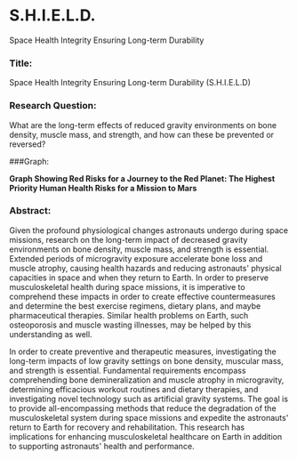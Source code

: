 # S.H.I.E.L.D.
Space Health Integrity Ensuring Long-term Durability

### Title:
Space Health Integrity Ensuring Long-term Durability (S.H.I.E.L.D) 

### Research Question: 
What are the long-term effects of reduced gravity environments on bone density, muscle mass, and strength, and how can these be prevented or reversed?

###Graph: 

**Graph Showing Red Risks for a Journey to the Red Planet: The Highest Priority Human Health Risks for a Mission to Mars**

### Abstract: 
Given the profound physiological changes astronauts undergo during space missions, research on the long-term impact of decreased gravity environments on bone density, muscle mass, and strength is essential. Extended periods of microgravity exposure accelerate bone loss and muscle atrophy, causing health hazards and reducing astronauts' physical capacities in space and when they return to Earth. In order to preserve musculoskeletal health during space missions, it is imperative to comprehend these impacts in order to create effective countermeasures and determine the best exercise regimens, dietary plans, and maybe pharmaceutical therapies. Similar health problems on Earth, such osteoporosis and muscle wasting illnesses, may be helped by this understanding as well.

In order to create preventive and therapeutic measures, investigating the long-term impacts of low gravity settings on bone density, muscular mass, and strength is essential. Fundamental requirements encompass comprehending bone demineralization and muscle atrophy in microgravity, determining efficacious workout routines and dietary therapies, and investigating novel technology such as artificial gravity systems. The goal is to provide all-encompassing methods that reduce the degradation of the musculoskeletal system during space missions and expedite the astronauts' return to Earth for recovery and rehabilitation. This research has implications for enhancing musculoskeletal healthcare on Earth in addition to supporting astronauts' health and performance.



